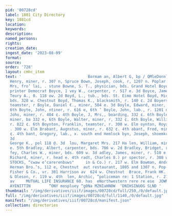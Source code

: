 ```yaml
---
pid: '00728cd'
label: 1881 City Directory
key: 1881cd
location: 
keywords: 
description: 
named_persons: 
rights: 
creation_date: 
ingest_date: '2023-08-09'
format: 
source: 
order: '728'
layout: cmhc_item
text: '                             Bormam an, Albert G, bp / QMleDonnla, MeL:     Bowman,
  Henry, miner, r. 307 n, Spruce Bown, Joseph, cook, r, 1207 n. Poplar Bown, M, EB,
  Mrs, fro’ lai, . stune Bowne, S. T., physician, bds. Grand Hotel Boyce, Ban ney,
  printer Democrat Boyce, 1 vey W., carpenter, r. 517 e. 3d Boyce, James, cl Boyd,
  Teury A., 0. 118 ow. 2d Boyd, L., tub., bds. St. Eimo Hotel Boyd, Michael, carpenter,
  bds. 328 w. Chestnut Boyd, Thomas K., blacksmith, r. 140 ¢. 2d Boyers, Noah W. J.,
  teamster, r Boyle, Daniel €., miner, 504 e. 3d Boyle, Edward, miner, bds. 322 e.
  6th Boyte, John, ntiner, r. 616 e, 6th ’ Boyle, John, lab., r. 1201 n. Poplar Boyle,
  Joho, miner, r. 404 ¢. 4th Boyle, J, Mrs,, boarding, 332 ¢. 6th Boyle, Michacl,
  miner, ba 332 e, 6th Boyle, Walter, miner, r, 332 ¢. 6th Boyle, William IL, miner,
  r. 822 ¢. 6th Boynton, Franklin, teamster, r. 300 w. Elm oynton, Royal 8. expressn
  . 300 w. Elm Brabant, Augnstus, miner, r. 632 ¢. 4th abant, Fred, miner, vr. 632
  ¢. 4th bant, Gregory, lab., x. south end Hemlock byn, Joseph, shoemkr., r. 205 w.
  3d                                                                            Bradbury,
  George K., pol 118 @. 3d  lou, Margaret Mrs. 217 Ha len, William, miner, r. 810
  e. 5th Bradley, Albert, carpenter, bds. 706 w. 2d Bradley, Bridget, r. 510 ¢. 7th
  fey, Charles W., miner, bds. 609 w. 3d adley, James, miner, r. 510 e. 7th Bradley,
  Richard, miner, r. head e. 4th radt, Charles 8.) pr spector, r. 308 w. Chestnut     MAMMOTH
  STOCKS, “cwaw e‘carerenbuws"     in & Co.) r. 217 w. Elm Bowman, Andrew G, clk.
  Herman Bro.’s, 112 e, Chestnut  aut restaurant, 1805 and 1307 n. Pop-  Daniels,
  Fisher & Co., vr. 301 Harrison av  624 w. Chestnut  Brace, Frank HK. painter Jones
  & Oleson, r. 119 w. 4th  len, Archic, “policeman re: 1 Station, r. 217 Harrison
  av     MUTUAL LIFE INSURANCE 60. has  eNorthwestern rere re ese  JOWN STREL, Ast.  ‘SG00D
  AYENITTIN        “ONY mospluey “g0Na MZNIaHNOW  ‘DNIHSINUOG SLND '
thumbnail: "/img/derivatives/iiif/images/00728cd/full/250,/0/default.jpg"
full: "/img/derivatives/iiif/images/00728cd/full/1140,/0/default.jpg"
manifest: "/img/derivatives/iiif/00728cd/manifest.json"
collection: directories
---
```


